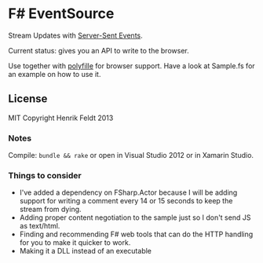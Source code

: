 # F# EventSource

Stream Updates with [Server-Sent Events](http://www.w3.org/TR/eventsource/).

Current status: gives you an API to write to the browser.

Use together with
[polyfille](https://github.com/remy/polyfills/blob/master/EventSource.js) for
browser support. Have a look at Sample.fs for an example on how to use it.

## License

MIT Copyright Henrik Feldt 2013

### Notes

Compile: `bundle && rake` or open in Visual Studio 2012 or in Xamarin Studio.

### Things to consider

 - I've added a dependency on FSharp.Actor because I will be adding support for
   writing a comment every 14 or 15 seconds to keep the stream from dying.
 - Adding proper content negotiation to the sample just so I don't send JS as
   text/html.
 - Finding and recommending F# web tools that can do the HTTP handling for you
   to make it quicker to work.
 - Making it a DLL instead of an executable
